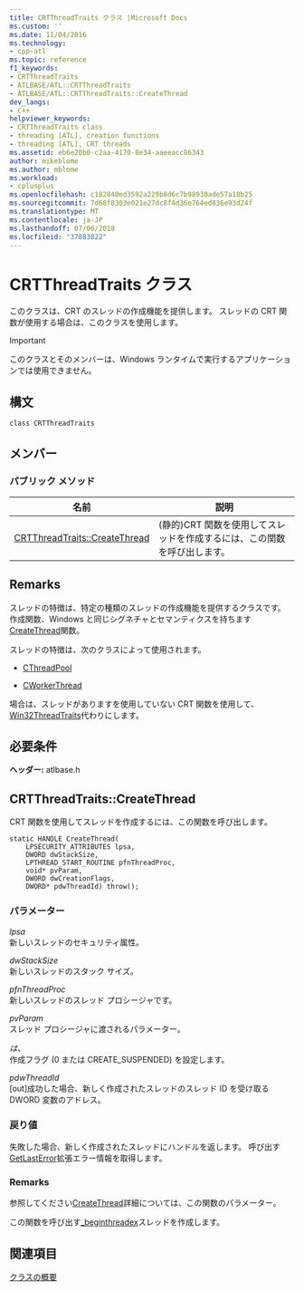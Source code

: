 ```yaml
---
title: CRTThreadTraits クラス |Microsoft Docs
ms.custom: ''
ms.date: 11/04/2016
ms.technology:
- cpp-atl
ms.topic: reference
f1_keywords:
- CRTThreadTraits
- ATLBASE/ATL::CRTThreadTraits
- ATLBASE/ATL::CRTThreadTraits::CreateThread
dev_langs:
- C++
helpviewer_keywords:
- CRTThreadTraits class
- threading [ATL], creation functions
- threading [ATL], CRT threads
ms.assetid: eb6e20b0-c2aa-4170-8e34-aaeeacc86343
author: mikeblome
ms.author: mblome
ms.workload:
- cplusplus
ms.openlocfilehash: c182840ed3592a229b8d6c7b98930ade57a18b25
ms.sourcegitcommit: 7d68f8303e021e27dc8f4d36e764ed836e93d24f
ms.translationtype: MT
ms.contentlocale: ja-JP
ms.lasthandoff: 07/06/2018
ms.locfileid: "37883022"
---
```

# <a name="crtthreadtraits-class"></a>CRTThreadTraits クラス
このクラスは、CRT のスレッドの作成機能を提供します。 スレッドの CRT 関数が使用する場合は、このクラスを使用します。  
  
> [!IMPORTANT]
>  このクラスとそのメンバーは、Windows ランタイムで実行するアプリケーションでは使用できません。  
  
## <a name="syntax"></a>構文  
  
```
class CRTThreadTraits
```  
  
## <a name="members"></a>メンバー  
  
### <a name="public-methods"></a>パブリック メソッド  
  
|名前|説明|  
|----------|-----------------|  
|[CRTThreadTraits::CreateThread](#createthread)|(静的)CRT 関数を使用してスレッドを作成するには、この関数を呼び出します。|  
  
## <a name="remarks"></a>Remarks  
 スレッドの特徴は、特定の種類のスレッドの作成機能を提供するクラスです。 作成関数、Windows と同じシグネチャとセマンティクスを持ちます[CreateThread](http://msdn.microsoft.com/library/windows/desktop/ms682453)関数。  
  
 スレッドの特徴は、次のクラスによって使用されます。  
  
- [CThreadPool](../../atl/reference/cthreadpool-class.md)  
  
- [CWorkerThread](../../atl/reference/cworkerthread-class.md)  
  
 場合は、スレッドがありますを使用していない CRT 関数を使用して、 [Win32ThreadTraits](../../atl/reference/win32threadtraits-class.md)代わりにします。  
  
## <a name="requirements"></a>必要条件  
 **ヘッダー:** atlbase.h  
  
##  <a name="createthread"></a>  CRTThreadTraits::CreateThread  
 CRT 関数を使用してスレッドを作成するには、この関数を呼び出します。  
  
```
static HANDLE CreateThread(
    LPSECURITY_ATTRIBUTES lpsa,
    DWORD dwStackSize,
    LPTHREAD_START_ROUTINE pfnThreadProc,
    void* pvParam,
    DWORD dwCreationFlags,
    DWORD* pdwThreadId) throw();
```  
  
### <a name="parameters"></a>パラメーター  
 *lpsa*  
 新しいスレッドのセキュリティ属性。  
  
 *dwStackSize*  
 新しいスレッドのスタック サイズ。  
  
 *pfnThreadProc*  
 新しいスレッドのスレッド プロシージャです。  
  
 *pvParam*  
 スレッド プロシージャに渡されるパラメーター。  
  
 *は、*  
 作成フラグ (0 または CREATE_SUSPENDED) を設定します。  
  
 *pdwThreadId*  
 [out]成功した場合、新しく作成されたスレッドのスレッド ID を受け取る DWORD 変数のアドレス。  
  
### <a name="return-value"></a>戻り値  
 失敗した場合、新しく作成されたスレッドにハンドルを返します。 呼び出す[GetLastError](http://msdn.microsoft.com/library/windows/desktop/ms679360)拡張エラー情報を取得します。  
  
### <a name="remarks"></a>Remarks  
 参照してください[CreateThread](http://msdn.microsoft.com/library/windows/desktop/ms682453)詳細については、この関数のパラメーター。  
  
 この関数を呼び出す[_beginthreadex](../../c-runtime-library/reference/beginthread-beginthreadex.md)スレッドを作成します。  
  
## <a name="see-also"></a>関連項目  
 [クラスの概要](../../atl/atl-class-overview.md)
